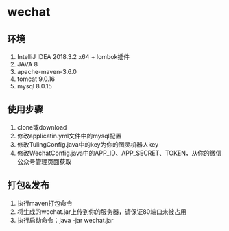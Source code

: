 # wechat
## 环境
1. IntelliJ IDEA 2018.3.2 x64 + lombok插件
2. JAVA 8
3. apache-maven-3.6.0
4. tomcat 9.0.16
5. mysql 8.0.15
## 使用步骤
1. clone或download
2. 修改applicatin.yml文件中的mysql配置
3. 修改TulingConfig.java中的key为你的图灵机器人key
4. 修改WechatConfig.java中的APP_ID、APP_SECRET、TOKEN，从你的微信公众号管理页面获取
## 打包&发布
1. 执行maven打包命令
2. 将生成的wechat.jar上传到你的服务器，请保证80端口未被占用
3. 执行启动命令：java -jar wechat.jar
